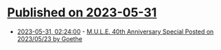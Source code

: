# [Published on 2023-05-31](index.md)

* [2023-05-31, 02:24:00](https://soylentnews.org/article.pl?sid=23/05/30/0432221&from=rss) - [M.U.L.E. 40th Anniversary Special Posted on 2023/05/23 by Goethe](https://soylentnews.org/article.pl?sid=23/05/30/0432221&from=rss)
